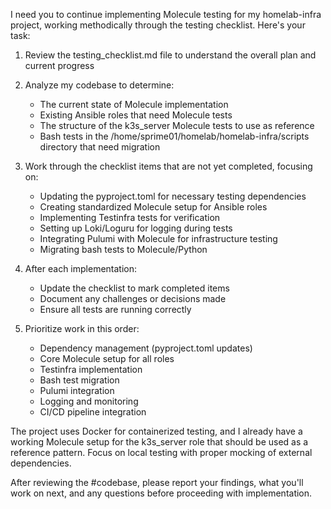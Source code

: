 I need you to continue implementing Molecule testing for my homelab-infra project, working methodically through the testing checklist. Here's your task:

1. Review the testing_checklist.md file to understand the overall plan and current progress
2. Analyze my codebase to determine:
   - The current state of Molecule implementation
   - Existing Ansible roles that need Molecule tests
   - The structure of the k3s_server Molecule tests to use as reference
   - Bash tests in the /home/sprime01/homelab/homelab-infra/scripts directory that need migration

3. Work through the checklist items that are not yet completed, focusing on:
   - Updating the pyproject.toml for necessary testing dependencies
   - Creating standardized Molecule setup for Ansible roles
   - Implementing Testinfra tests for verification
   - Setting up Loki/Loguru for logging during tests
   - Integrating Pulumi with Molecule for infrastructure testing
   - Migrating bash tests to Molecule/Python

4. After each implementation:
   - Update the checklist to mark completed items
   - Document any challenges or decisions made
   - Ensure all tests are running correctly

5. Prioritize work in this order:
   - Dependency management (pyproject.toml updates)
   - Core Molecule setup for all roles
   - Testinfra implementation
   - Bash test migration
   - Pulumi integration
   - Logging and monitoring
   - CI/CD pipeline integration

The project uses Docker for containerized testing, and I already have a working Molecule setup for the k3s_server role that should be used as a reference pattern. Focus on local testing with proper mocking of external dependencies.

After reviewing the #codebase, please report your findings, what you'll work on next, and any questions before proceeding with implementation.